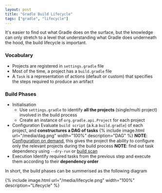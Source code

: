 ```yaml
---
layout: post
title: "Gradle Build Lifecycle"
tags: ["gradle", "lifecycle"]
---
```


<div class="message">
It's easier to find out what Gradle does on the surface, but the knowledge can only stretch to a level that understanding what Gradle does underneath the hood, the build lifecycle is important.
</div>

### Vocabulary

- Projects are registered in `settings.gradle` file
- Most of the time, a project has a `build.gradle` file
- A `Task` is a representation of actions (default or custom) that specifies the steps required to produce an artifact

### Build Phases

- Initialisation
    - Use `settings.gradle` to identify __all the projects__ (single/multi project) involved in the build process
    - Create an instance of `org.gradle.api.Project` for each project
- Configuration
    Evaluate `build script` (a.k.a `build.gradle`) of each project, and __constructures a DAG of tasks__
    {% include image.html url="/media/dag.png" width="100%" description="DAG" %}
    __NOTE__: [Configuration on demand](https://docs.gradle.org/current/userguide/multi_project_builds.html#sec:configuration_on_demand), this gives the project the ability to configure only the relevant projects during the build process
    __NOTE__: find out task dependency using `--dry-run` or [build scan](https://scans.gradle.com/)
- Execution
    Identify required tasks from the previous step and execute them according to their __dependency order__

In short, the build phases can be summerised as the following diagram

{% include image.html url="/media/lifecycle.png" width="100%" description="Lifecycle" %}